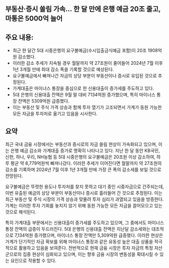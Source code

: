 ## 부동산·증시 쏠림 가속… 한 달 만에 은행 예금 20조 줄고, 마통은 5000억 늘어

## 주요 내용:
*   최근 한 달간 5대 시중은행의 요구불예금(수시입출금식예금 포함)이 20조 1908억원 감소했다.
*   이러한 감소 추세가 지속될 경우 월말까지 약 27조원이 줄어들어 2024년 7월 이후 1년 3개월 만에 최대 감소 폭을 기록할 것으로 예상된다.
*   요구불예금에서 빠져나간 자금의 상당 부분이 부동산이나 증시로 유입된 것으로 추정된다.
*   가계대출은 마이너스 통장을 중심으로 한 신용대출이 증가세를 주도하고 있다.
*   5대 은행의 신용대출 잔액은 9월 말 대비 7134억원 증가했으며, 특히 마이너스 통장 잔액은 5309억원 급증했다.
*   이는 부동산 및 주식 가격 상승과 함께 투자 열기가 고조되면서 가계가 동원 가능한 모든 자금을 투자처로 옮기고 있음을 시사한다.

## 요약

최근 국내 금융 시장에서는 부동산과 증시로의 자금 쏠림 현상이 가속화되고 있으며, 이는 은행 예금 감소와 가계대출 증가로 명확히 나타나고 있다. 지난 한 달 동안 KB국민, 신한, 하나, 우리, NH농협 등 5대 시중은행의 요구불예금은 20조원 이상 감소하여, 하루 평균 약 8,779억원씩 빠져나갔다. 이러한 추세가 이어진다면 월말까지 약 27조원의 감소를 기록하며 2024년 7월 이후 1년 3개월 만에 가장 큰 폭의 감소세를 보일 것으로 전망된다.

요구불예금은 뚜렷한 용도나 투자처를 찾지 못하고 대기 중인 시중자금으로 간주되는데, 이번 유출된 예금의 상당 부분이 부동산이나 증시로 흘러들어 간 것으로 추정된다. 이는 최근 부동산 및 주식 시장의 가격 상승과 맞물려 투자 심리가 과열되고 있음을 방증한다. 가계는 이러한 투자 기회를 놓치지 않기 위해 동원 가능한 모든 자금을 끌어모으고 있는 것으로 해석된다.

특히 가계대출 부문에서는 신용대출이 증가세를 주도하고 있으며, 그 중에서도 마이너스 통장 잔액의 급증이 두드러진다. 5대 은행의 신용대출 잔액은 지난달 감소세와는 대조적으로 7,134억원 증가했으며, 마이너스 통장 잔액만 5,309억원 급증했다. 이러한 현상은 가계가 단기적인 자금 확보를 위해 마이너스 통장과 같은 유동성 높은 대출 상품을 적극적으로 활용하고 있음을 보여준다. 전반적으로 현재 금융 시장은 투자 자금의 특정 자산군으로의 집중 현상이 심화되고 있으며, 이는 향후 금융 시장의 변동성을 확대시킬 수 있는 요인으로 작용할 수 있다.